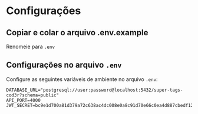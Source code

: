 # Configurações

## Copiar e colar o arquivo .env.example

Renomeie para `.env`

## Configurações no arquivo `.env`

Configure as seguintes variáveis de ambiente no arquivo `.env`:

```dotenv
DATABASE_URL="postgresql://user:password@localhost:5432/super-tags-cod3r?schema=public"
API_PORT=4000
JWT_SECRET=bc9e1d700a81d379a72c638ac4dc008e0a8c91d70e66c0ea4d887cbedf12f7aa
```
